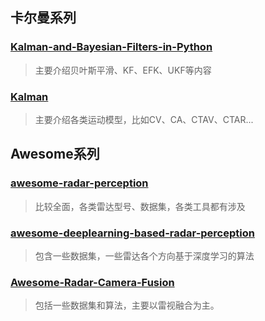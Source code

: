 

## 卡尔曼系列

### [Kalman-and-Bayesian-Filters-in-Python](https://github.com/hcheng1005/Kalman-and-Bayesian-Filters-in-Python)

> 主要介绍贝叶斯平滑、KF、EFK、UKF等内容

### [Kalman](https://github.com/hcheng1005/Kalman)
> 主要介绍各类运动模型，比如CV、CA、CTAV、CTAR...


## Awesome系列

### [awesome-radar-perception](https://github.com/ZHOUYI1023/awesome-radar-perception)
> 比较全面，各类雷达型号、数据集，各类工具都有涉及

###  [awesome-deeplearning-based-radar-perception](https://github.com/nacayu/awesome-deeplearning-based-radar-perception#awesome-deeplearning-based-radar-perception)
> 包含一些数据集，一些雷达各个方向基于深度学习的算法

### [Awesome-Radar-Camera-Fusion](https://github.com/hcheng1005/Awesome-Radar-Camera-Fusion)
> 包括一些数据集和算法，主要以雷视融合为主。
